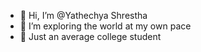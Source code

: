 - 👋 Hi, I’m @Yathechya Shrestha
- 👀 I’m exploring the world at my own pace
- 🌱 Just an average college student
  

<!---
friedaloo/friedaloo is a ✨ special ✨ repository because its `README.md` (this file) appears on your GitHub profile.
You can click the Preview link to take a look at your changes.
--->
